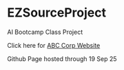 # EZSourceProject
AI Bootcamp Class Project

Click here for [ABC Corp Website](https://evaneber.github.io/EZSourceProject/abc-corp-website/)

Github Page hosted through 19 Sep 25
